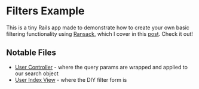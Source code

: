 # Filters Example

This is a tiny Rails app made to demonstrate how to create your own basic filtering functionality
using [Ransack](https://github.com/activerecord-hackery/ransack), which I cover in this [post](http://viget.com/extend/how-to-build-your-own-filters-with-ransack).  Check it out!

## Notable Files
* [User Controller](https://github.com/h0tl33t/filters_example/blob/master/app/controllers/users_controller.rb) - where the query params are wrapped and applied to our search object
* [User Index View](https://github.com/h0tl33t/filters_example/blob/master/app/views/users/index.html.erb) - where the DIY filter form is
